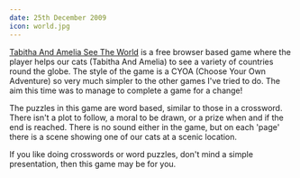 ```yaml
---
date: 25th December 2009
icon: world.jpg
---
```

[Tabitha And Amelia See The World](/Users/peter/Sites/Games/SeeTheWorld/php/index.php) is a free browser based game where
the player helps our cats (Tabitha And Amelia) to see a variety of countries
round the globe.  The style of the game is a CYOA (Choose Your Own Adventure) so very much simpler to the other games I've tried to do.  The aim this time was to manage to complete a game for a change!

The puzzles in this game are word based, similar to those in a crossword.  There isn't a plot to follow, a moral to be drawn, or a prize when and if the end is reached.  There is no sound either in the game, but on each 'page' there is a scene showing one of our cats at a scenic location.

If you like doing crosswords or word puzzles, don't mind a simple presentation, then this game may be for you.
